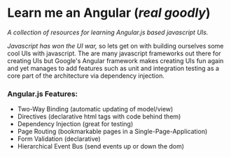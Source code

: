 Learn me an Angular (_real goodly_)
=============
_A collection of resources for learning Angular.js based javascript UIs._

*Javascript has won the UI war,* so lets get on with building ourselves some cool UIs with javascript. The are many javascript frameworks out there for creating UIs but Google's Angular framework makes creating UIs fun again and yet manages to add features such as unit and integration testing as a core part of the architecture via dependency injection.

### Angular.js Features:
* Two-Way Binding (automatic updating of model/view)
* Directives (declarative html tags with code behind them)
* Dependency Injection (great for testing)
* Page Routing (bookmarkable pages in a Single-Page-Application)
* Form Validation (declarative)
* Hierarchical Event Bus (send events up or down the dom)



